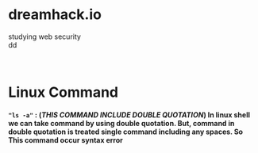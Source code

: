 # dreamhack.io
studying web security  
dd

<br>

# Linux Command

#### `"ls -a"` :  (_THIS COMMAND INCLUDE DOUBLE QUOTATION_) In linux shell we can take command by using double quotation. But, command in double quotation is treated single command including any spaces. So This command occur __syntax error__

</br>
